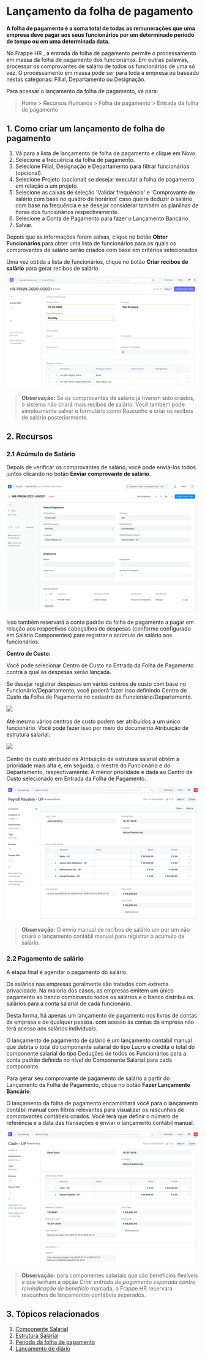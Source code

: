 # Lançamento da folha de pagamento



**A folha de pagamento é a soma total de todas as remunerações que uma empresa deve pagar aos seus funcionários por um determinado período de tempo ou em uma determinada data.**

No Frappe HR , a entrada da folha de pagamento permite o processamento em massa da folha de pagamento dos funcionários. Em outras palavras, processar os comprovantes de salário de todos os funcionários de uma só vez. O processamento em massa pode ser para toda a empresa ou baseado nestas categorias: Filial, Departamento ou Designação.

Para acessar o lançamento da folha de pagamento, vá para:


> Home > Recursos Humanos > Folha de pagamento > Entrada da folha de pagamento
> 
> 

## 1. Como criar um lançamento de folha de pagamento

1. Vá para a lista de lançamento de folha de pagamento e clique em Novo.
2. Selecione a frequência da folha de pagamento.
3. Selecione Filial, Designação e Departamento para filtrar funcionários (opcional).
4. Selecione Projeto (opcional) se desejar executar a folha de pagamento em relação a um projeto.
5. Selecione as caixas de seleção 'Validar frequência' e 'Comprovante de salário com base no quadro de horários' caso queira deduzir o salário com base na frequência e se desejar considerar também as planilhas de horas dos funcionários respectivamente.
6. Selecione a Conta de Pagamento para fazer o Lançamento Bancário.
7. Salvar.

Depois que as informações forem salvas, clique no botão **Obter Funcionários** para obter uma lista de funcionários para os quais os comprovantes de salário serão criados com base em critérios selecionados.

Uma vez obtida a lista de funcionários, clique no botão **Criar recibos de salário** para gerar recibos de salário.

![ Entrada da folha de pagamento](/files/payroll-entry-get-employees.png)


> **Observação:** Se os comprovantes de salário já tiverem sido criados, o sistema não criará mais recibos de salário. Você também pode simplesmente salvar o formulário como Rascunho e criar os recibos de salário posteriormente.
> 
> 

## 2. Recursos

### 2.1 Acúmulo de Salário

Depois de verificar os comprovantes de salário, você pode enviá-los todos juntos clicando no botão **Enviar comprovante de salário**.

 ![Payroll Entry](/files/payroll-entry.png)

Isso também reservará a conta padrão da folha de pagamento a pagar em relação aos respectivos cabeçalhos de despesas (conforme configurado em Salário Componentes) para registrar o acúmulo de salário aos funcionários.

**Centro de Custo:**

Você pode selecionar Centro de Custo na Entrada da Folha de Pagamento contra a qual as despesas serão lançada.

Se desejar registrar despesas em vários centros de custo com base no Funcionário/Departamento, você poderá fazer isso definindo Centro de Custo da Folha de Pagamento no cadastro de Funcionário/Departamento.

![](/files/ViFAtRT.png)

Até mesmo vários centros de custo podem ser atribuídos a um único funcionário. Você pode fazer isso por meio do documento Atribuição de estrutura salarial.

![](/files/hUnTWPJ.png)

Centro de custo atribuído na Atribuição de estrutura salarial obtém a prioridade mais alta e, em seguida, o mestre do Funcionário e do Departamento, respectivamente. A menor prioridade é dada ao Centro de Custo selecionado em Entrada da Folha de Pagamento.

![Entrada da Folha de Pagamento](/files/payroll-make-accrual-entry.png)


> **Observação:** O envio manual de recibos de salário um por um não criará o lançamento contábil manual para registrar o acúmulo de salário.
> 
> 

### 2.2 Pagamento de salário

A etapa final é agendar o pagamento do salário.

Os salários nas empresas geralmente são tratados com extrema privacidade. Na maioria dos casos, as empresas emitem um único pagamento ao banco combinando todos os salários e o banco distribui os salários para a conta salarial de cada funcionário.

Desta forma, há apenas um lançamento de pagamento nos livros de contas da empresa e de qualquer pessoa. com acesso às contas da empresa não terá acesso aos salários individuais.

O lançamento de pagamento de salário é um lançamento contábil manual que debita o total do componente salarial do tipo Lucro e credita o total do componente salarial do tipo Deduções de todos os Funcionários para a conta padrão definida no nível do Componente Salarial para cada componente.

Para gerar seu comprovante de pagamento de salário a partir do Lançamento da Folha de Pagamento, clique no botão **Fazer Lançamento Bancário**.

O lançamento da folha de pagamento encaminhará você para o lançamento contábil manual com filtros relevantes para visualizar os rascunhos de comprovantes contábeis criados. Você terá que definir o número de referência e a data das transações e enviar o lançamento contábil manual.

![Payroll Entry](/files/payroll-make-bank-entry.png)


> **Observação:** para componentes salariais que são benefícios flexíveis e que tenham a opção *Criar entrada de pagamento separada contra reivindicação de benefício* marcada, o Frappe HR reservará rascunhos de lançamentos contábeis separados.
> 
> 

## 3. Tópicos relacionados

1. [Componente Salarial](/docs/pt/human-resources/salary-component)
2. [Estrutura Salarial](/docs/pt/human-resources/salary-structure)
3. [Período da folha de pagamento](/docs/pt/human-resources/payroll-period)
4. [Lançamento de diário](/docs/pt/accounts/journal-entry)


